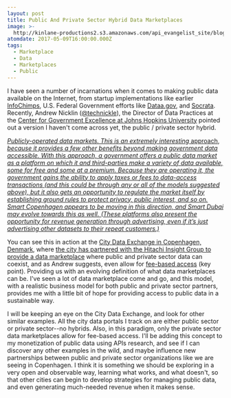 ```yaml
---
layout: post
title: Public And Private Sector Hybrid Data Marketplaces
image: >-
  http://kinlane-productions2.s3.amazonaws.com/api_evangelist_site/blog/copenhagens_innovative_big_data_marketplace.png
atomdate: 2017-05-09T16:00:00.000Z
tags:
  - Marketplace
  - Data
  - Marketplaces
  - Public
---
```

I have seen a number of incarnations when it comes to making public data available on the Internet, from startup implementations like earlier [InfoChimps](http://www.infochimps.com/), U.S. Federal Government efforts like [Dataa.gov](https://www.data.gov/), and [Socrata](https://socrata.com/). Recently, Andrew Nicklin ([@technickle](https://twitter.com/technickle?lang=en)), the Director of Data Practices at the [Center for Government Excellence at Johns Hopkins University](https://govex.jhu.edu/) pointed out a version I haven't come across yet, the public / private sector hybrid. 

[_Publicly-operated data markets. This is an extremely interesting_ approach, _because it provides a few other benefits beyond making government data accessible. With this approach, a government offers a public data market as a platform on which it and third-parties make a variety of data available, some for free and some at a premium. Because they are operating it, the government gains the ability to apply taxes or fees to data-access transactions (and this could be through any or all of the models suggested above), but it also gets an opportunity to regulate the market itself by establishing ground rules to protect privacy, public interest, and so on. Smart Copenhagen appears to be moving in this direction, and Smart Dubai may evolve towards this as well. (These platforms also present the opportunity for revenue generation through advertising, even if it’s just advertising other datasets to their repeat customers.)_](https://medium.com/@technickle/how-free-open-government-data-can-coexist-with-fee-based-access-7e2719be1199)

You can see this in action at the [City Data Exchange in Copenhagen, Denmark](https://www.citydataexchange.com), where [the city has partnered with the Hitachi Insight Group to provide a data marketplace](https://www.hitachiinsightgroup.com/en-us/smart-cities.html) where public and private sector data can coexist, and as Andrew suggests, even allow for [fee-based access](https://medium.com/@technickle/how-free-open-government-data-can-coexist-with-fee-based-access-7e2719be1199) (key point). Providing us with an evolving definition of what data marketplaces can be. I've seen a lot of data marketplace come and go, and this model, with a realistic business model for both public and private sector partners, provides me with a little bit of hope for providing access to public data in a sustainable way.

I will be keeping an eye on the City Data Exchange, and look for other similar examples. All the city data portals I track on are either public sector or private sector--no hybrids. Also, in this paradigm, only the private sector data marketplaces allow for fee-based access. I'll be adding this concept to my monetization of public data using APIs research, and see if I can discover any other examples in the wild, and maybe influence new partnerships between public and private sector organizations like we are seeing in Copenhagen. I think it is something we should be exploring in a very open and observable way, learning what works, and what doesn't, so that other cities can begin to develop strategies for managing public data, and even generating much-needed revenue when it makes sense.